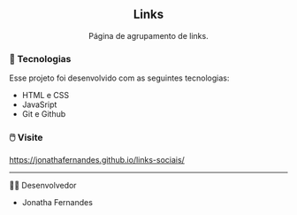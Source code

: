 <h2 align="center">Links</h2>

<p align="center">
  Página de agrupamento de links.
  <br>
</p>

### 🚀 Tecnologias

Esse projeto foi desenvolvido com as seguintes tecnologias:

- HTML e CSS
- JavaSript
- Git e Github

### 🖱️ Visite

https://jonathafernandes.github.io/links-sociais/

---
👨‍💻 Desenvolvedor
<br>
- Jonatha Fernandes
